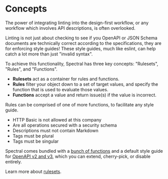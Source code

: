 # Concepts

The power of integrating linting into the design-first workflow, or any workflow which involves API descriptions, is often overlooked.

Linting is not just about checking to see if you OpenAPI or JSON Schema documents are technically correct according to the specifications, they are for enforcing style guides! These style guides, much like eslint, can help catch a lot more than just "invalid syntax".

To achieve this functionality, Spectral has three key concepts: "Rulesets", "Rules", and "Functions".

- **Rulesets** act as a container for rules and functions.
- **Rules** filter your object down to a set of target values, and specify the function that is used to evaluate those values.
- **Functions** accept a value and return issue(s) if the value is incorrect.

Rules can be comprised of one of more functions, to facilitate any style guide.

- HTTP Basic is not allowed at this company
- Are all operations secured with a security schema
- Descriptions must not contain Markdown
- Tags must be plural
- Tags must be singular

Spectral comes bundled with a [bunch of functions][ref-funcs] and a default style guide for [OpenAPI v2 and v3][openapi], which you can extend, cherry-pick, or disable entirely. 

Learn more about [rulesets][]. 

[ref-funcs]: https://stoplight.io/p/docs/gh/stoplightio/spectral/docs/reference/functions.md
[rulesets]: https://stoplight.io/p/docs/gh/stoplightio/spectral/docs/guides/rulesets.md
[openapi]: https://stoplight.io/p/docs/gh/stoplightio/spectral/docs/guides/openapi.md

